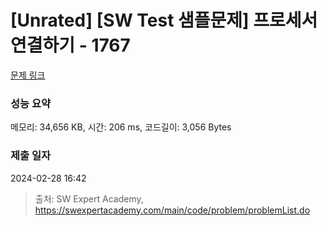 # [Unrated] [SW Test 샘플문제] 프로세서 연결하기 - 1767 

[문제 링크](https://swexpertacademy.com/main/code/problem/problemDetail.do?contestProbId=AV4suNtaXFEDFAUf) 

### 성능 요약

메모리: 34,656 KB, 시간: 206 ms, 코드길이: 3,056 Bytes

### 제출 일자

2024-02-28 16:42



> 출처: SW Expert Academy, https://swexpertacademy.com/main/code/problem/problemList.do